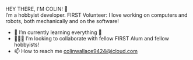 HEY THERE, I'M COLIN! 👋
<br>
    I’m a hobbyist developer. FIRST Volunteer: I love working on computers and
    robots, both mechanically and on the software!
- 🧩 I’m currently learning everything 🤣
- 🧑‍🤝‍🧑 I’m looking to collaborate with fellow FIRST Alum and fellow hobbyists!
- 📫 How to reach me colinwallace9424@icloud.com


<!---
cw9424/cw9424 is a ✨ special ✨ repository because its `README.md` (this file) appears on your GitHub profile.
You can click the Preview link to take a look at your changes.
--->
